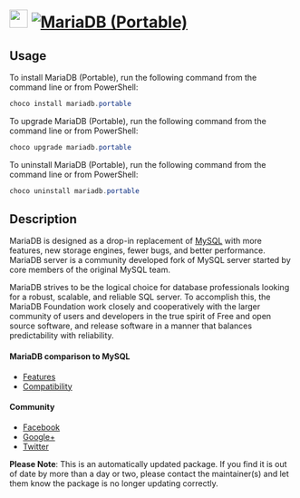 ﻿# <img src="https://cdn.jsdelivr.net/gh/mkevenaar/chocolatey-packages@320be0f0eca14083b7ba734b13a417b407225a8b/icons/mariadb.png" width="32" height="32"/> [![MariaDB (Portable)](https://img.shields.io/chocolatey/v/mariadb.portable.svg?label=MariaDB (Portable))](https://chocolatey.org/packages/mariadb.portable)

## Usage
To install MariaDB (Portable), run the following command from the command line or from PowerShell:
```powershell
choco install mariadb.portable
```

To upgrade MariaDB (Portable), run the following command from the command line or from PowerShell:
```powershell
choco upgrade mariadb.portable
```

To uninstall MariaDB (Portable), run the following command from the command line or from PowerShell:
```powershell
choco uninstall mariadb.portable
```

## Description
MariaDB is designed as a drop-in replacement of [MySQL](https://chocolatey.org/packages/mysql) with more features, new storage engines, fewer bugs, and better performance. MariaDB server is a community developed fork of MySQL server started by core members of the original MySQL team.

MariaDB strives to be the logical choice for database professionals looking for a robust, scalable, and reliable SQL server. To accomplish this, the MariaDB Foundation work closely and cooperatively with the larger community of users and developers in the true spirit of Free and open source software, and release software in a manner that balances predictability with reliability.

#### MariaDB comparison to MySQL
* [Features](https://mariadb.com/kb/en/mariadb/mariadb-vs-mysql-features/)
* [Compatibility](https://mariadb.com/kb/en/mariadb/mariadb-vs-mysql-compatibility/)

#### Community
* [Facebook](https://www.facebook.com/MariaDB.dbms)
* [Google+](https://plus.google.com/+mariadb)
* [Twitter](https://twitter.com/mariadb)

**Please Note**: This is an automatically updated package. If you find it is
out of date by more than a day or two, please contact the maintainer(s) and
let them know the package is no longer updating correctly.

